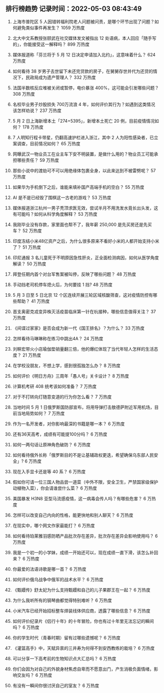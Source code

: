 
## 排行榜趋势 记录时间：2022-05-03 08:43:49
  
  1. 上海市普陀区 5 人因错转福利院老人问题被问责，是哪个环节出现了问题？如何避免类似事件再发生？ 1059 万热度
    
  2. 北大中文系教授张颐武在社交媒体发文被指出 12 处语病，本人回应「随手写的」，你能接受这一解释吗？ 899 万热度
    
  3. 媒体报道称「芬兰将于 5 月 12 日决定申请加入北约」，这意味着什么？ 624 万热度
    
  4. 如何看待 38 岁男子去世留下未还完贷款的房子，在舅舅存世并代为还贷的情况下，民政局成为遗产管理人？ 332 万热度
    
  5. 法国半数核反应堆被关闭或暂停，电价暴涨 400%，这可能会引发哪些问题？ 308 万热度
    
  6. 名校毕业男子炒股损失 700万流浪 4 年，如何评价其行为？如遇到这类情况该怎样劝说？ 237 万热度
    
  7. 5 月 2 日上海新增本土「274+5395」，新增本土死亡 20 例，目前疫情情况如何？ 178 万热度
    
  8. 7 人明知行程卡带星，仍翻高速护栏进入浙江，其中 2 人为阳性感染者，已立案调查，目前情况如何？ 65 万热度
    
  9. 网曝武汉一物业员工在业主车下安不明装置，是做什么用的？物业员工可能承担哪些责任？ 59 万热度
    
  10. 那些小说中的渡劫可不可以用绝缘体包裹全身，以此来达到不被雷劈呢？ 57 万热度
    
  11. 如果华为手机倒下之后，谁能来填补国产高端手机的空白？ 55 万热度
    
  12. AI 是不是已经毁了围棋这一古老的游戏？ 53 万热度
    
  13. 媒体报道浙江杭州一男子秃顶求医无效，尝试半月不用洗发水竟长出头发，这有可能吗？如何从科学角度解释？ 53 万热度
    
  14. 我刚毕业没有存款，家里面也帮不了，我年薪 250,000 是先买房还是先买车？ 52 万热度
    
  15. 印度冻结小米48亿资产之后，为什么很多原来不看好小米的人都开始支持小米了？ 51 万热度
    
  16. 印尼通报 3 名儿童死于不明原因急性肝炎，正全面检测病因，如何从医学角度解读？ 50 万热度
    
  17. 拜登任期内首个对台军售案被叫停，反映了哪些问题？ 48 万热度
    
  18. 手动挡老司机停车熄火后，为何要挂 1 挡? 48 万热度
    
  19. 5 月 3 日至 5 日北京 12 个区连续开展三轮区域核酸筛查，这对疫情防控有哪些帮助？ 41 万热度
    
  20. 首支奥密克戎变异株灭活疫苗临床第一针在杭接种，哪些信息值得关注？ 37 万热度
    
  21. 《间谍过家家》是否会成为新一代《国王排名》？为什么？ 33 万热度
    
  22. 怎样看待马琳琳称在练习中跳出4A？ 24 万热度
    
  23. 刘畊宏带火小店瑜伽垫销量翻三倍，他的爆红体现了当代年轻人怎样的生活态度？ 21 万热度
    
  24. 在学校没朋友，不想上学，感到很孤独怎么办？ 8 万热度
    
  25. 如何评价《明日方舟》三周年「愚人号」关卡设计？ 8 万热度
    
  26. 计算机考研 408 统考该如何准备？ 7 万热度
    
  27. 对于不打转向灯随意变道的行为你怎么看？ 7 万热度
    
  28. 当地时间 5 月 1 日俄罗斯国防部宣布，将用导弹打击敖德萨附近军用机场，目前当地局势如何？ 7 万热度
    
  29. 作为一名开发者，对你影响最深的书籍是哪一本？ 6 万热度
    
  30. 还有36天高考，成绩有可能提100分吗？ 6 万热度
    
  31. 如何一两句话让原神角色破防？ 6 万热度
    
  32. 如何看待俄外长称「俄罗斯目的不是让基辅政权更迭，希望确保乌东部人民安全」? 6 万热度
    
  33. 现在入手显卡还是等 40 系？ 6 万热度
    
  34. 假如你可请一位三国人物品尝一道菜（中外不限，安全卫生，严禁国家级保护动植物入菜），你会请谁尝什么菜？ 6 万热度
    
  35. 美国暴发 H3N8 亚型马流感疫情，这一病毒会传人吗？有哪些危害？ 6 万热度
    
  36. 怎样可以改变自己内向的性格，能更快地和别人聊天？ 6 万热度
    
  37. 在现实中，哪个网文作家最能打？ 6 万热度
    
  38. 如何看待珀莱雅羽感防晒产品批次存在差异，批次存在差异会影响使用吗？ 6 万热度
    
  39. 我是一个初一的小学妹，成绩一开始还可以，现在成绩一直下滑，该怎么补回来？ 6 万热度
    
  40. 你最爱的法语诗歌是哪一首？ 6 万热度
    
  41. 如何评价俄乌战争中俄军的战术水平？ 6 万热度
    
  42. 《甄嬛传》舒太妃为什么支持甄嬛和自己的儿子果郡王在一起？ 6 万热度
    
  43. 为什么我听所有的钢琴曲都觉得特别难听？ 6 万热度
    
  44. 小米汽车已经开始招标整车焊装线体供应商，透露了哪些信息？ 6 万热度
    
  45. 如何评价纪录片《侣行十年》的十年冒险，你也有过十年里无法忘记的瞬间吗？ 6 万热度
    
  46. 你的学生时代（青春时期）留有过哪些遗憾呢？ 6 万热度
    
  47. 《灌篮高手》中，天赋异禀的三井寿为何得不到安西教练的栽培？ 6 万热度
    
  48. 可以分享一下高考前的生物知识点大汇总吗？ 6 万热度
    
  49. 你们会因为对自己的外貌身材焦虑自卑而不愿意出门，产生消极负面情绪，影响交友吗？ 6 万热度
    
  50. 有没有一瞬间你很讨厌自己的室友？ 6 万热度
    